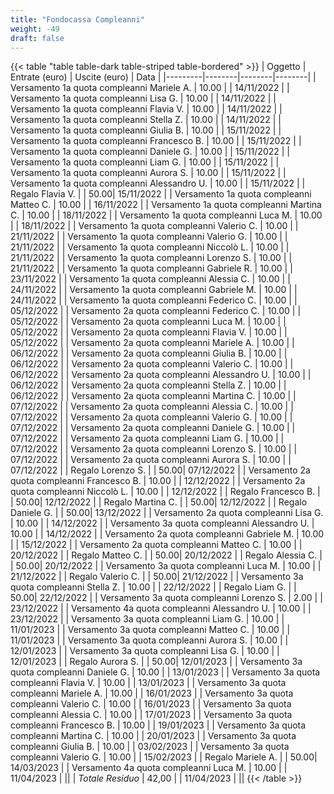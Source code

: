 ```yaml
---
title: "Fondocassa Compleanni"
weight: -49
draft: false
---
```


{{< table "table table-dark table-striped table-bordered" >}}
| Oggetto | Entrate (euro) | Uscite (euro) | Data |
|---------|--------|--------|--------|
| Versamento 1a quota compleanni  Mariele A. | 10.00 | | 14/11/2022 | 
| Versamento 1a quota compleanni  Lisa G. | 10.00 | | 14/11/2022 | 
| Versamento 1a quota compleanni  Flavia V. | 10.00 | | 14/11/2022 | 
| Versamento 1a quota compleanni  Stella Z. | 10.00 | | 14/11/2022 | 
| Versamento 1a quota compleanni  Giulia B. | 10.00 | | 15/11/2022 |
| Versamento 1a quota compleanni  Francesco B. | 10.00 | | 15/11/2022 |
| Versamento 1a quota compleanni  Daniele G. | 10.00 | | 15/11/2022 |
| Versamento 1a quota compleanni  Liam G. | 10.00 | | 15/11/2022 |
| Versamento 1a quota compleanni  Aurora S. | 10.00 | | 15/11/2022 |
| Versamento 1a quota compleanni  Alessandro U. | 10.00 | | 15/11/2022 |
| Regalo Flavia V. | | 50.00| 15/11/2022 |
| Versamento 1a quota compleanni  Matteo C. | 10.00 | | 16/11/2022 |
| Versamento 1a quota compleanni  Martina C. | 10.00 | | 18/11/2022 |
| Versamento 1a quota compleanni  Luca M. | 10.00 | | 18/11/2022 |
| Versamento 1a quota compleanni  Valerio C. | 10.00 | | 21/11/2022 |
| Versamento 1a quota compleanni  Valerio G. | 10.00 | | 21/11/2022 |
| Versamento 1a quota compleanni  Niccolò L. | 10.00 | | 21/11/2022 |
| Versamento 1a quota compleanni  Lorenzo S. | 10.00 | | 21/11/2022 |
| Versamento 1a quota compleanni  Gabriele R. | 10.00 | | 23/11/2022 |
| Versamento 1a quota compleanni  Alessia C. | 10.00 | | 24/11/2022 |
| Versamento 1a quota compleanni  Gabriele M. | 10.00 | | 24/11/2022 |
| Versamento 1a quota compleanni  Federico C. | 10.00 | | 05/12/2022 |
| Versamento 2a quota compleanni  Federico C. | 10.00 | | 05/12/2022 |
| Versamento 2a quota compleanni  Luca M. | 10.00 | | 05/12/2022 |
| Versamento 2a quota compleanni  Flavia V. | 10.00 | | 05/12/2022 |
| Versamento 2a quota compleanni  Mariele A. | 10.00 | | 06/12/2022 |
| Versamento 2a quota compleanni  Giulia B. | 10.00 | | 06/12/2022 |
| Versamento 2a quota compleanni  Valerio C. | 10.00 | | 06/12/2022 |
| Versamento 2a quota compleanni  Alessandro U. | 10.00 | | 06/12/2022 |
| Versamento 2a quota compleanni  Stella Z. | 10.00 | | 06/12/2022 |
| Versamento 2a quota compleanni  Martina C. | 10.00 | | 07/12/2022 |
| Versamento 2a quota compleanni  Alessia C. | 10.00 | | 07/12/2022 |
| Versamento 2a quota compleanni  Valerio G. | 10.00 | | 07/12/2022 |
| Versamento 2a quota compleanni  Daniele G. | 10.00 | | 07/12/2022 |
| Versamento 2a quota compleanni  Liam G. | 10.00 | | 07/12/2022 |
| Versamento 2a quota compleanni  Lorenzo S. | 10.00 | | 07/12/2022 |
| Versamento 2a quota compleanni  Aurora S. | 10.00 | | 07/12/2022 |
| Regalo Lorenzo S. | | 50.00| 07/12/2022 |
| Versamento 2a quota compleanni  Francesco B. | 10.00 | | 12/12/2022 |
| Versamento 2a quota compleanni  Niccolò L. | 10.00 | | 12/12/2022 |
| Regalo Francesco B. | | 50.00| 12/12/2022 |
| Regalo Martina C. | | 50.00| 12/12/2022 |
| Regalo Daniele G. | | 50.00| 13/12/2022 |
| Versamento 2a quota compleanni  Lisa G. | 10.00 | | 14/12/2022 |
| Versamento 3a quota compleanni  Alessandro U. | 10.00 | | 14/12/2022 |
| Versamento 2a quota compleanni  Gabriele M. | 10.00 | | 15/12/2022 |
| Versamento 2a quota compleanni  Matteo C. | 10.00 | | 20/12/2022 |
| Regalo Matteo C. | | 50.00| 20/12/2022 |
| Regalo Alessia C. | | 50.00| 20/12/2022 |
| Versamento 3a quota compleanni  Luca M. | 10.00 | | 21/12/2022 |
| Regalo Valerio C. | | 50.00| 21/12/2022 |
| Versamento 3a quota compleanni  Stella Z. | 10.00 | | 22/12/2022 |
| Regalo Liam G. | | 50.00| 22/12/2022 |
| Versamento 3a quota compleanni  Lorenzo S. | 2.00 | | 23/12/2022 |
| Versamento 4a quota compleanni  Alessandro U. | 10.00 | | 23/12/2022 |
| Versamento 3a quota compleanni  Liam G. | 10.00 | | 11/01/2023 |
| Versamento 3a quota compleanni  Matteo C. | 10.00 | | 11/01/2023 |
| Versamento 3a quota compleanni  Aurora S. | 10.00 | | 12/01/2023 |
| Versamento 3a quota compleanni  Lisa G. | 10.00 | | 12/01/2023 |
| Regalo Aurora S. | | 50.00| 12/01/2023 |
| Versamento 3a quota compleanni  Daniele G. | 10.00 | | 13/01/2023 |
| Versamento 3a quota compleanni  Flavia V. | 10.00 | | 13/01/2023 |
| Versamento 3a quota compleanni  Mariele A. | 10.00 | | 16/01/2023 |
| Versamento 3a quota compleanni  Valerio C. | 10.00 | | 16/01/2023 |
| Versamento 3a quota compleanni  Alessia C. | 10.00 | | 17/01/2023 |
| Versamento 3a quota compleanni  Francesco B. | 10.00 | | 19/01/2023 |
| Versamento 3a quota compleanni  Martina C. | 10.00 | | 20/01/2023 |
| Versamento 3a quota compleanni  Giulia B. | 10.00 | | 03/02/2023 |
| Versamento 3a quota compleanni  Valerio G. | 10.00 | | 15/02/2023 |
| Regalo Mariele A. | | 50.00| 14/03/2023 |
| Versamento 4a quota compleanni  Luca M. | 10.00 | | 11/04/2023 |
||
| *Totale Residuo* | 42,00 | | 11/04/2023 |
||
{{< /table >}}

